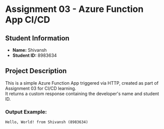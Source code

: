 # Assignment 03 - Azure Function App CI/CD

##  Student Information
- **Name:** Shivansh  
- **Student ID:** 8983634

##  Project Description
This is a simple Azure Function App triggered via HTTP, created as part of Assignment 03 for CI/CD learning.  
It returns a custom response containing the developer's name and student ID.

### Output Example:
```text
Hello, World! from Shivansh (8983634)
